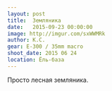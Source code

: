 ```yaml
---
layout: post
title:  Земляника
date:   2015-09-23 00:00:00
image: http://imgur.com/sxWWMRk
author: К.С.
gear: E-300 / 35mm macro
shoot_date: 2015 06 24
location: Ёль-база
---
```


Просто лесная земляника.

